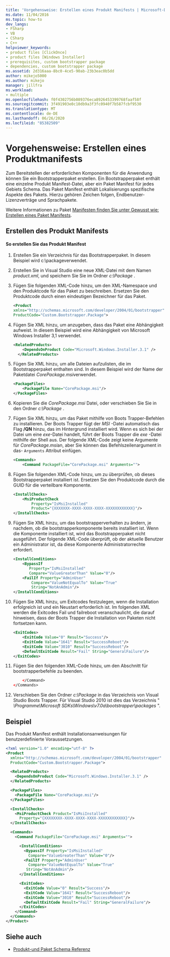 ```yaml
---
title: 'Vorgehensweise: Erstellen eines Produkt Manifests | Microsoft-Dokumentation'
ms.date: 11/04/2016
ms.topic: how-to
dev_langs:
- FSharp
- VB
- CSharp
- C++
helpviewer_keywords:
- product files [ClickOnce]
- product files [Windows Installer]
- prerequisites, custom bootstrapper package
- dependencies, custom bootstrapper package
ms.assetid: 2d316aaa-8bc0-4ce5-90ab-23b3eac0b5dd
author: mikejo5000
ms.author: mikejo
manager: jillfra
ms.workload:
- multiple
ms.openlocfilehash: f0f4302756b089376eca8926453399768faaf58f
ms.sourcegitcommit: 3f491903e0c10db9a3f3fc0940f7b587fcbf9530
ms.translationtype: MT
ms.contentlocale: de-DE
ms.lasthandoff: 06/26/2020
ms.locfileid: "85382509"
---
```

# <a name="how-to-create-a-product-manifest"></a>Vorgehensweise: Erstellen eines Produktmanifests
Zum Bereitstellen der erforderlichen Komponenten für die Anwendung können Sie ein Bootstrapperpaket erstellen. Ein Bootstrapperpaket enthält eine einzelne Produkt Manifest-Datei, aber ein Paket Manifest für jedes Gebiets Schema. Das Paket Manifest enthält Lokalisierungs spezifische Aspekte des Pakets. Hierzu gehören Zeichen folgen, Endbenutzer-Lizenzverträge und Sprachpakete.

 Weitere Informationen zu Paket [Manifesten finden Sie unter Gewusst wie: Erstellen eines Paket Manifests](../deployment/how-to-create-a-package-manifest.md).

## <a name="create-the-product-manifest"></a>Erstellen des Produkt Manifests

#### <a name="to-create-the-product-manifest"></a>So erstellen Sie das Produkt Manifest

1. Erstellen Sie ein Verzeichnis für das Bootstrapperpaket. In diesem Beispiel wird c:\packageverwendet.

2. Erstellen Sie in Visual Studio eine neue XML-Datei mit dem Namen *product.xml*, und speichern Sie Sie im Ordner *c:\Package* .

3. Fügen Sie folgenden XML-Code hinzu, um den XML-Namespace und den Produktcode für das Paket zu beschreiben. Ersetzen Sie den Produktcode durch einen eindeutigen Bezeichner für das Paket.

    ```xml
    <Product
    xmlns="http://schemas.microsoft.com/developer/2004/01/bootstrapper"
    ProductCode="Custom.Bootstrapper.Package">
    ```

4. Fügen Sie XML hinzu, um anzugeben, dass das Paket eine Abhängigkeit aufweist. In diesem Beispiel wird eine Abhängigkeit von Microsoft Windows Installer 3,1 verwendet.

    ```xml
    <RelatedProducts>
        <DependsOnProduct Code="Microsoft.Windows.Installer.3.1" />
      </RelatedProducts>
    ```

5. Fügen Sie XML hinzu, um alle Dateien aufzulisten, die im Bootstrapperpaket enthalten sind. In diesem Beispiel wird der Name der Paketdatei *CorePackage.msi*verwendet.

    ```xml
    <PackageFiles>
        <PackageFile Name="CorePackage.msi"/>
    </PackageFiles>
    ```

6. Kopieren Sie die *CorePackage.msi* Datei, oder verschieben Sie Sie in den Ordner *c:\Package* .

7. Fügen Sie XML hinzu, um das Paket mithilfe von Boots Trapper-Befehlen zu installieren. Der Boots Trapper fügt der *MSI* -Datei automatisch das Flag **/QN** hinzu, das im Hintergrund installiert wird. Wenn es sich bei der Datei um eine *exe*-Datei handelt, führt der Boots Trapper die *exe* -Datei mithilfe der Shell aus. Der folgende XML-Code zeigt keine Argumente für *CorePackage.msi*an, aber Sie können das Befehlszeilenargument in das- `Arguments` Attribut einfügen.

    ```xml
    <Commands>
        <Command PackageFile="CorePackage.msi" Arguments="">
    ```

8. Fügen Sie folgenden XML-Code hinzu, um zu überprüfen, ob dieses Bootstrapperpaket installiert ist. Ersetzen Sie den Produktcode durch die GUID für die verteilbare Komponente.

    ```xml
    <InstallChecks>
        <MsiProductCheck
            Property="IsMsiInstalled"
            Product="{XXXXXXX-XXXX-XXXX-XXXX-XXXXXXXXXXXX}"/>
    </InstallChecks>
    ```

9. Fügen Sie XML hinzu, um das bootstrapperverhalten zu ändern, je nachdem, ob die bootstrapperkomponente bereits installiert ist. Wenn die Komponente installiert ist, wird das Bootstrapperpaket nicht ausgeführt. Der folgende XML-Code überprüft, ob der aktuelle Benutzer ein Administrator ist, da diese Komponente Administratorrechte erfordert.

    ```xml
    <InstallConditions>
        <BypassIf
           Property="IsMsiInstalled"
           Compare="ValueGreaterThan" Value="0"/>
        <FailIf Property="AdminUser"
            Compare="ValueNotEqualTo" Value="True"
            String="NotAnAdmin"/>
    </InstallConditions>
    ```

10. Fügen Sie XML hinzu, um Exitcodes festzulegen, wenn die Installation erfolgreich ist und ein Neustart erforderlich ist. Im folgenden XML werden die Exitcodes Fail und failreboot veranschaulicht, die darauf hinweisen, dass der Boots Trapper die Installation von Paketen nicht fortsetzen kann.

    ```xml
    <ExitCodes>
        <ExitCode Value="0" Result="Success"/>
        <ExitCode Value="1641" Result="SuccessReboot"/>
        <ExitCode Value="3010" Result="SuccessReboot"/>
        <DefaultExitCode Result="Fail" String="GeneralFailure"/>
    </ExitCodes>
    ```

11. Fügen Sie den folgenden XML-Code hinzu, um den Abschnitt für bootstrapperbefehle zu beenden.

    ```xml
        </Command>
    </Commands>
    ```

12. Verschieben Sie den Ordner *c:\Package* in das Verzeichnis von Visual Studio Boots Trapper. Für Visual Studio 2010 ist dies das Verzeichnis " *\Programme\Microsoft SDKs\Windows\v7.0a\bootstrapper\packages* ".

## <a name="example"></a>Beispiel
 Das Produkt Manifest enthält Installationsanweisungen für benutzerdefinierte Voraussetzungen.

```xml
<?xml version="1.0" encoding="utf-8" ?>
<Product
  xmlns="http://schemas.microsoft.com/developer/2004/01/bootstrapper"
  ProductCode="Custom.Bootstrapper.Package">

  <RelatedProducts>
    <DependsOnProduct Code="Microsoft.Windows.Installer.3.1" />
  </RelatedProducts>

  <PackageFiles>
    <PackageFile Name="CorePackage.msi"/>
  </PackageFiles>

  <InstallChecks>
    <MsiProductCheck Product="IsMsiInstalled"
      Property="{XXXXXXXX-XXXX-XXXX-XXXX-XXXXXXXXXXXX}"/>
  </InstallChecks>

  <Commands>
    <Command PackageFile="CorePackage.msi" Arguments="">

      <InstallConditions>
        <BypassIf Property="IsMsiInstalled"
          Compare="ValueGreaterThan" Value="0"/>
        <FailIf Property="AdminUser"
          Compare="ValueNotEqualTo" Value="True"
         String="NotAnAdmin"/>
      </InstallConditions>

      <ExitCodes>
        <ExitCode Value="0" Result="Success"/>
        <ExitCode Value="1641" Result="SuccessReboot"/>
        <ExitCode Value="3010" Result="SuccessReboot"/>
        <DefaultExitCode Result="Fail" String="GeneralFailure"/>
      </ExitCodes>
    </Command>
  </Commands>
</Product>
```

## <a name="see-also"></a>Siehe auch
- [Produkt-und Paket Schema Referenz](../deployment/product-and-package-schema-reference.md)
